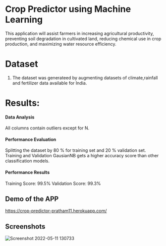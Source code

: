 
# Crop Predictor using Machine Learning
This application will assist farmers in increasing agricultural productivity, preventing soil degradation in cultivated land, reducing chemical use in crop production, and maximizing water resource efficiency.


# Dataset
1. The dataset was generateed by augmenting datasets of climate,rainfall and fertilizer data available for India.



# Results:
#### Data Analysis
All columns contain outliers except for N.
#### Performance Evaluation
Splitting the dataset by 80 % for training set and 20 % validation set.
Training and Validation
GausianNB gets a higher accuracy score than other classification models.
#### Performance Results
Training Score: 99.5%
Validation Score: 99.3%

## Demo of the APP
https://crop-predictor-pratham11.herokuapp.com/

## Screenshots 
![Screenshot 2022-05-11 130733](https://user-images.githubusercontent.com/65961117/167796432-b067cc7f-ec2a-454a-9831-7daa9f9ec788.png)
